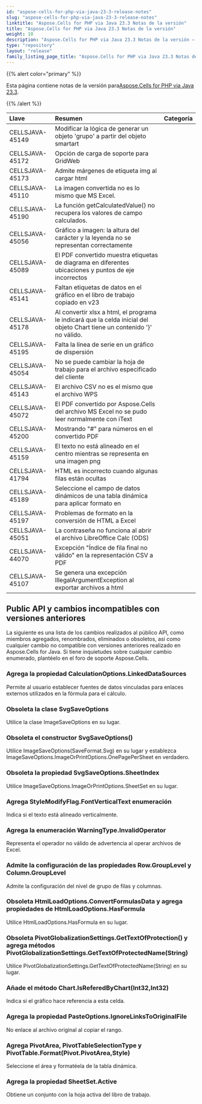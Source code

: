 ```yaml
---
id: "aspose-cells-for-php-via-java-23-3-release-notes"
slug: "aspose-cells-for-php-via-java-23-3-release-notes"
linktitle: "Aspose.Cells for PHP via Java 23.3 Notas de la versión"
title: "Aspose.Cells for PHP via Java 23.3 Notas de la versión"
weight: 10
description: "Aspose.Cells for PHP via Java 23.3 Notas de la versión – the latest updates and fixes."
type: "repository"
layout: "release"
family_listing_page_title: "Aspose.Cells for PHP via Java 23.3 Notas de la versión"
---
```

{{% alert color="primary" %}}

 Esta página contiene notas de la versión para[Aspose.Cells for PHP via Java 23.3](https://releases.aspose.com/cells/php/new-releases/aspose.cells-for-php-via-java-23.3/).

{{% /alert %}}

|**Llave**|**Resumen**|**Categoría**|
| :- | :- | :- |
|CELLSJAVA-45149|Modificar la lógica de generar un objeto 'grupo' a partir del objeto smartart|
|CELLSJAVA-45172|Opción de carga de soporte para GridWeb|
|CELLSJAVA-45173| Admite márgenes de etiqueta img al cargar html|
|CELLSJAVA-45110|La imagen convertida no es lo mismo que MS Excel.|
|CELLSJAVA-45190|La función getCalculatedValue() no recupera los valores de campo calculados.|
|CELLSJAVA-45056|Gráfico a imagen: la altura del carácter y la leyenda no se representan correctamente|
|CELLSJAVA-45089|El PDF convertido muestra etiquetas de diagrama en diferentes ubicaciones y puntos de eje incorrectos|
|CELLSJAVA-45141| Faltan etiquetas de datos en el gráfico en el libro de trabajo copiado en v23|
|CELLSJAVA-45178|Al convertir xlsx a html, el programa le indicará que la celda inicial del objeto Chart tiene un contenido '}' no válido.|
|CELLSJAVA-45195|Falta la línea de serie en un gráfico de dispersión|
|CELLSJAVA-45054|No se puede cambiar la hoja de trabajo para el archivo especificado del cliente|
|CELLSJAVA-45143|El archivo CSV no es el mismo que el archivo WPS|
|CELLSJAVA-45072|El PDF convertido por Aspose.Cells del archivo MS Excel no se pudo leer normalmente con iText|
|CELLSJAVA-45200|Mostrando "#" para números en el convertido PDF|
|CELLSJAVA-45159|El texto no está alineado en el centro mientras se representa en una imagen png|
|CELLSJAVA-41794|HTML es incorrecto cuando algunas filas están ocultas|
|CELLSJAVA-45189|Seleccione el campo de datos dinámicos de una tabla dinámica para aplicar formato en|
|CELLSJAVA-45197|Problemas de formato en la conversión de HTML a Excel|
|CELLSJAVA-45051| La contraseña no funciona al abrir el archivo LibreOffice Calc (ODS)|
|CELLSJAVA-44070|Excepción "Índice de fila final no válido" en la representación CSV a PDF|
|CELLSJAVA-45107|Se genera una excepción IllegalArgumentException al exportar archivos a html|

##  **Public API y cambios incompatibles con versiones anteriores**

La siguiente es una lista de los cambios realizados al público API, como miembros agregados, renombrados, eliminados o obsoletos, así como cualquier cambio no compatible con versiones anteriores realizado en Aspose.Cells for Java. Si tiene inquietudes sobre cualquier cambio enumerado, plantéelo en el foro de soporte Aspose.Cells.

###  **Agrega la propiedad CalculationOptions.LinkedDataSources**

Permite al usuario establecer fuentes de datos vinculadas para enlaces externos utilizados en la fórmula para el cálculo.

###  **Obsoleta la clase SvgSaveOptions**

Utilice la clase ImageSaveOptions en su lugar.

###  **Obsoleta el constructor SvgSaveOptions()**

Utilice ImageSaveOptions(SaveFormat.Svg) en su lugar y establezca ImageSaveOptions.ImageOrPrintOptions.OnePagePerSheet en verdadero.

###  **Obsoleta la propiedad SvgSaveOptions.SheetIndex**

Utilice ImageSaveOptions.ImageOrPrintOptions.SheetSet en su lugar.

###  **Agrega StyleModifyFlag.FontVerticalText enumeración**

Indica si el texto está alineado verticalmente.

###  **Agrega la enumeración WarningType.InvalidOperator**

Representa el operador no válido de advertencia al operar archivos de Excel.

###  **Admite la configuración de las propiedades Row.GroupLevel y Column.GroupLevel**

Admite la configuración del nivel de grupo de filas y columnas.

###  **Obsoleta HtmlLoadOptions.ConvertFormulasData y agrega propiedades de HtmlLoadOptions.HasFormula**

Utilice HtmlLoadOptions.HasFormula en su lugar.

###  **Obsoleta PivotGlobalizationSettings.GetTextOfProtection() y agrega métodos PivotGlobalizationSettings.GetTextOfProtectedName(String)**

Utilice PivotGlobalizationSettings.GetTextOfProtectedName(String) en su lugar.

###  **Añade el método Chart.IsReferedByChart(Int32,Int32)**

Indica si el gráfico hace referencia a esta celda.

###  **Agrega la propiedad PasteOptions.IgnoreLinksToOriginalFile**

No enlace al archivo original al copiar el rango.

###  **Agrega PivotArea, PivotTableSelectionType y PivotTable.Format(Pivot.PivotArea,Style)**

Seleccione el área y formatéela de la tabla dinámica.

###  **Agrega la propiedad SheetSet.Active**

Obtiene un conjunto con la hoja activa del libro de trabajo.

